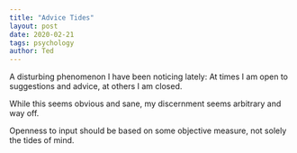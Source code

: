 ```yaml
---
title: "Advice Tides"
layout: post
date: 2020-02-21
tags: psychology
author: Ted
---
```

A disturbing phenomenon I have been noticing lately: At times I am open to suggestions and advice, at others I am closed.

While this seems obvious and sane, my discernment seems arbitrary and way off.

Openness to input should be based on some objective measure, not solely the tides of mind.  
